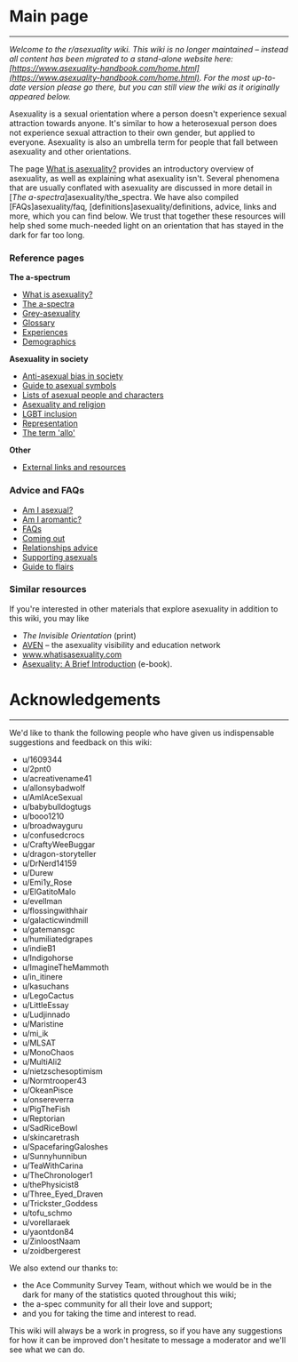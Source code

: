 # Main page
----------

*Welcome to the r/asexuality wiki. This wiki is no longer maintained – instead all content has been migrated to a stand-alone website here: [https://www.asexuality-handbook.com/home.html](https://www.asexuality-handbook.com/home.html). For the most up-to-date version please go there, but you can still view the wiki as it originally appeared below.*

Asexuality is a sexual orientation where a person doesn't experience sexual attraction towards anyone. It's similar to how a heterosexual person does not experience sexual attraction to their own gender, but applied to everyone. Asexuality is also an umbrella term for people that fall between asexuality and other orientations.

The page [What is asexuality?](https://github.com/MissTeapot/LGBT-Wikis/blob/main/github_wiki/asexuality/what_is_asexuality.md) provides an introductory overview of asexuality, as well as explaining what asexuality isn't. Several phenomena that are usually conflated with asexuality are discussed in more detail in [*The a-spectra*]asexuality/the_spectra. We have also compiled [FAQs]asexuality/faq, [definitions]asexuality/definitions, advice, links and more, which you can find below. We trust that together these resources will help shed some much-needed light on an orientation that has stayed in the dark for far too long.

### Reference pages

**The a-spectrum**

* [What is asexuality?](https://github.com/MissTeapot/LGBT-Wikis/blob/main/github_wiki/asexuality/what_is_asexuality.md)
* [The a-spectra](https://github.com/MissTeapot/LGBT-Wikis/blob/main/github_wiki/asexuality/the_spectra.md)
* [Grey-asexuality](https://github.com/MissTeapot/LGBT-Wikis/blob/main/github_wiki/asexuality/grey-asexuality.md)
* [Glossary](https://github.com/MissTeapot/LGBT-Wikis/blob/main/github_wiki/asexuality/definitions.md)
* [Experiences](https://github.com/MissTeapot/LGBT-Wikis/blob/main/github_wiki/asexuality/experiences.md)
* [Demographics](https://github.com/MissTeapot/LGBT-Wikis/blob/main/github_wiki/asexuality/demographics.md)

**Asexuality in society**

* [Anti-asexual bias in society](https://github.com/MissTeapot/LGBT-Wikis/blob/main/github_wiki/asexuality/anti_ace_bias.md)
* [Guide to asexual symbols](https://github.com/MissTeapot/LGBT-Wikis/blob/main/github_wiki/asexuality/symbols_and_icons.md)
* [Lists of asexual people and characters](https://github.com/MissTeapot/LGBT-Wikis/blob/main/github_wiki/asexuality/symbols_and_icons#wiki_lists_of_asexual_people.md)
* [Asexuality and religion](https://github.com/MissTeapot/LGBT-Wikis/blob/main/github_wiki/asexuality/asexuality_and_religion.md)
* [LGBT inclusion](https://github.com/MissTeapot/LGBT-Wikis/blob/main/github_wiki/asexuality/lgbt_inclusion.md)
* [Representation](https://github.com/MissTeapot/LGBT-Wikis/blob/main/github_wiki/asexuality/representation.md)
* [The term 'allo'](https://github.com/MissTeapot/LGBT-Wikis/blob/main/github_wiki/asexuality/allo.md)

**Other**

* [External links and resources](https://github.com/MissTeapot/LGBT-Wikis/blob/main/github_wiki/asexuality/external_links.md)

### Advice and FAQs

* [Am I asexual?](https://github.com/MissTeapot/LGBT-Wikis/blob/main/github_wiki/asexuality/faq/how_do_i_know.md)
* [Am I aromantic?](https://github.com/MissTeapot/LGBT-Wikis/blob/main/github_wiki/asexuality/faq/am_i_aro.md)
* [FAQs](https://github.com/MissTeapot/LGBT-Wikis/blob/main/github_wiki/asexuality/faq.md)
* [Coming out](https://github.com/MissTeapot/LGBT-Wikis/blob/main/github_wiki/asexuality/coming_out.md)
* [Relationships advice](https://github.com/MissTeapot/LGBT-Wikis/blob/main/github_wiki/asexuality/relationships.md)
* [Supporting asexuals](https://github.com/MissTeapot/LGBT-Wikis/blob/main/github_wiki/asexuality/supporting_asexuals.md)
* [Guide to flairs](https://github.com/MissTeapot/LGBT-Wikis/blob/main/github_wiki/asexuality/flair_guide.md)

### Similar resources

If you're interested in other materials that explore asexuality in addition to this wiki, you may like

* *The Invisible Orientation* (print)
* [AVEN](https://www.asexuality.org) – the asexuality visibility and education network
* www.whatisasexuality.com
* [Asexuality: A Brief Introduction](http://www.whatisasexuality.com/) (e-book).

# Acknowledgements
----------

We'd like to thank the following people who have given us indispensable suggestions and feedback on this wiki:

* u/1609344
* u/2pnt0
* u/acreativename41
* u/allonsybadwolf
* u/AmIAceSexual
* u/babybulldogtugs
* u/booo1210
* u/broadwayguru
* u/confusedcrocs
* u/CraftyWeeBuggar
* u/dragon-storyteller
* u/DrNerd14159
* u/Durew
* u/Emi1y_Rose
* u/ElGatitoMalo
* u/evellman
* u/flossingwithhair
* u/galacticwindmill
* u/gatemansgc
* u/humiliatedgrapes
* u/indieB1
* u/Indigohorse
* u/ImagineTheMammoth
* u/in_itinere
* u/kasuchans
* u/LegoCactus
* u/LittleEssay
* u/Ludjinnado
* u/Maristine
* u/mi_ik
* u/MLSAT
* u/MonoChaos
* u/MultiAli2
* u/nietzschesoptimism
* u/Normtrooper43
* u/OkeanPisce
* u/onsereverra
* u/PigTheFish
* u/Reptorian
* u/SadRiceBowl
* u/skincaretrash
* u/SpacefaringGaloshes
* u/Sunnyhunnibun
* u/TeaWithCarina
* u/TheChronologer1
* u/thePhysicist8
* u/Three_Eyed_Draven
* u/Trickster_Goddess
* u/tofu_schmo
* u/vorellaraek
* u/yaontdon84
* u/ZinloostNaam
* u/zoidbergerest

We also extend our thanks to:

* the Ace Community Survey Team, without which we would be in the dark for many of the statistics quoted throughout this wiki;
* the a-spec community for all their love and support;
* and you for taking the time and interest to read.

This wiki will always be a work in progress, so if you have any suggestions for how it can be improved don't hesitate to message a moderator and we'll see what we can do.